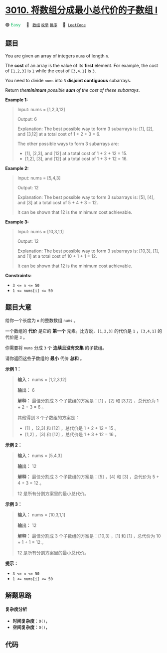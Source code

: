 # [3010. 将数组分成最小总代价的子数组 I](https://leetcode.com/problems/divide-an-array-into-subarrays-with-minimum-cost-i)

🟢 <font color=#15bd66>Easy</font>&emsp; 🔖&ensp; [`数组`](/outline/tag/array.md) [`枚举`](/outline/tag/enumeration.md) [`排序`](/outline/tag/sorting.md)&emsp; 🔗&ensp;[`LeetCode`](https://leetcode.com/problems/divide-an-array-into-subarrays-with-minimum-cost-i)

## 题目

You are given an array of integers `nums` of length `n`.

The **cost** of an array is the value of its **first** element. For example,
the cost of `[1,2,3]` is `1` while the cost of `[3,4,1]` is `3`.

You need to divide `nums` into `3` **disjoint contiguous** subarrays.

Return _the**minimum** possible **sum** of the cost of these subarrays_.



**Example 1:**

> Input: nums = [1,2,3,12]
> 
> Output: 6
> 
> Explanation: The best possible way to form 3 subarrays is: [1], [2], and [3,12] at a total cost of 1 + 2 + 3 = 6.
> 
> The other possible ways to form 3 subarrays are:
> - [1], [2,3], and [12] at a total cost of 1 + 2 + 12 = 15.
> - [1,2], [3], and [12] at a total cost of 1 + 3 + 12 = 16.

**Example 2:**

> Input: nums = [5,4,3]
> 
> Output: 12
> 
> Explanation: The best possible way to form 3 subarrays is: [5], [4], and [3] at a total cost of 5 + 4 + 3 = 12.
> 
> It can be shown that 12 is the minimum cost achievable.

**Example 3:**

> Input: nums = [10,3,1,1]
> 
> Output: 12
> 
> Explanation: The best possible way to form 3 subarrays is: [10,3], [1], and [1] at a total cost of 10 + 1 + 1 = 12.
> 
> It can be shown that 12 is the minimum cost achievable.

**Constraints:**

  * `3 <= n <= 50`
  * `1 <= nums[i] <= 50`


## 题目大意

给你一个长度为 `n` 的整数数组 `nums` 。

一个数组的 **代价**  是它的 **第一个**  元素。比方说，`[1,2,3]` 的代价是 `1` ，`[3,4,1]` 的代价是 `3` 。

你需要将 `nums` 分成 `3` 个 **连续且没有交集**  的子数组。

请你返回这些子数组的 **最小**  代价 **总和**  。



**示例 1：**

> 
> 
> 
> 
> 
> **输入：** nums = [1,2,3,12]
> 
> **输出：** 6
> 
> **解释：** 最佳分割成 3 个子数组的方案是：[1] ，[2] 和 [3,12] ，总代价为 1 + 2 + 3 = 6 。
> 
> 其他得到 3 个子数组的方案是：
> - [1] ，[2,3] 和 [12] ，总代价是 1 + 2 + 12 = 15 。
> - [1,2] ，[3] 和 [12] ，总代价是 1 + 3 + 12 = 16 。
> 
> 

**示例 2：**

> 
> 
> 
> 
> 
> **输入：** nums = [5,4,3]
> 
> **输出：** 12
> 
> **解释：** 最佳分割成 3 个子数组的方案是：[5] ，[4] 和 [3] ，总代价为 5 + 4 + 3 = 12 。
> 
> 12 是所有分割方案里的最小总代价。
> 
> 

**示例 3：**

> 
> 
> 
> 
> 
> **输入：** nums = [10,3,1,1]
> 
> **输出：** 12
> 
> **解释：** 最佳分割成 3 个子数组的方案是：[10,3] ，[1] 和 [1] ，总代价为 10 + 1 + 1 = 12 。
> 
> 12 是所有分割方案里的最小总代价。
> 
> 



**提示：**

  * `3 <= n <= 50`
  * `1 <= nums[i] <= 50`


## 解题思路

#### 复杂度分析

- **时间复杂度**：`O()`，
- **空间复杂度**：`O()`，

## 代码

```javascript

```